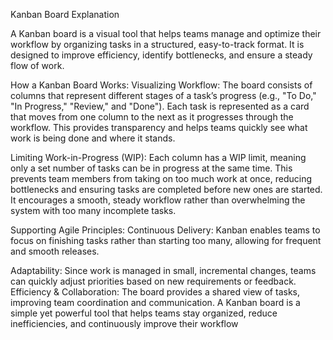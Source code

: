 Kanban Board Explanation

A Kanban board is a visual tool that helps teams manage and optimize their workflow by organizing tasks in a structured, easy-to-track format. It is designed to improve efficiency, identify bottlenecks, and ensure a steady flow of work.

How a Kanban Board Works:
Visualizing Workflow:
The board consists of columns that represent different stages of a task’s progress (e.g., "To Do," "In Progress," "Review," and "Done").
Each task is represented as a card that moves from one column to the next as it progresses through the workflow.
This provides transparency and helps teams quickly see what work is being done and where it stands.

Limiting Work-in-Progress (WIP):
Each column has a WIP limit, meaning only a set number of tasks can be in progress at the same time.
This prevents team members from taking on too much work at once, reducing bottlenecks and ensuring tasks are completed before new ones are started.
It encourages a smooth, steady workflow rather than overwhelming the system with too many incomplete tasks.

Supporting Agile Principles:
Continuous Delivery: Kanban enables teams to focus on finishing tasks rather than starting too many, allowing for frequent and smooth releases.

Adaptability: Since work is managed in small, incremental changes, teams can quickly adjust priorities based on new requirements or feedback.
Efficiency & Collaboration: The board provides a shared view of tasks, improving team coordination and communication.
A Kanban board is a simple yet powerful tool that helps teams stay organized, reduce inefficiencies, and continuously improve their workflow